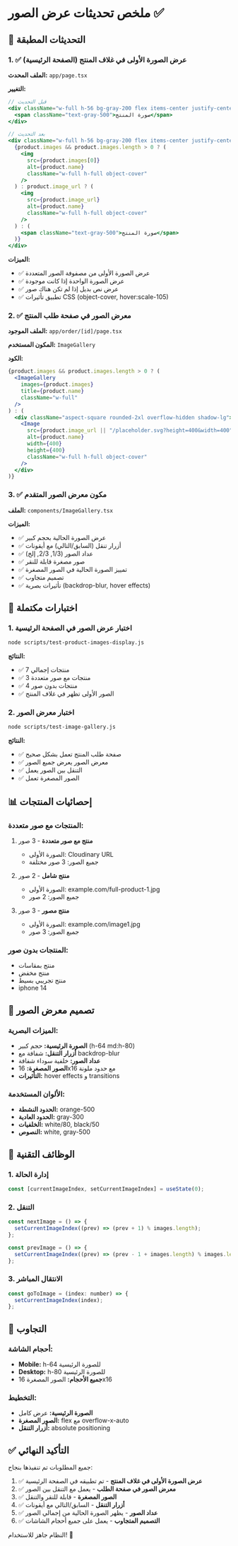 # ملخص تحديثات عرض الصور ✅

## 🎯 التحديثات المطبقة

### 1. ✅ عرض الصورة الأولى في غلاف المنتج (الصفحة الرئيسية)

**الملف المحدث:** `app/page.tsx`

**التغيير:**
```jsx
// قبل التحديث
<div className="w-full h-56 bg-gray-200 flex items-center justify-center">
  <span className="text-gray-500">صورة المنتج</span>
</div>

// بعد التحديث
<div className="w-full h-56 bg-gray-200 flex items-center justify-center">
  {product.images && product.images.length > 0 ? (
    <img 
      src={product.images[0]} 
      alt={product.name}
      className="w-full h-full object-cover"
    />
  ) : product.image_url ? (
    <img 
      src={product.image_url} 
      alt={product.name}
      className="w-full h-full object-cover"
    />
  ) : (
    <span className="text-gray-500">صورة المنتج</span>
  )}
</div>
```

**الميزات:**
- ✅ عرض الصورة الأولى من مصفوفة الصور المتعددة
- ✅ عرض الصورة الواحدة إذا كانت موجودة
- ✅ عرض نص بديل إذا لم تكن هناك صور
- ✅ تطبيق تأثيرات CSS (object-cover, hover:scale-105)

### 2. ✅ معرض الصور في صفحة طلب المنتج

**الملف الموجود:** `app/order/[id]/page.tsx`

**المكون المستخدم:** `ImageGallery`

**الكود:**
```jsx
{product.images && product.images.length > 0 ? (
  <ImageGallery 
    images={product.images} 
    title={product.name}
    className="w-full"
  />
) : (
  <div className="aspect-square rounded-2xl overflow-hidden shadow-lg">
    <Image
      src={product.image_url || "/placeholder.svg?height=400&width=400"}
      alt={product.name}
      width={400}
      height={400}
      className="w-full h-full object-cover"
    />
  </div>
)}
```

### 3. ✅ مكون معرض الصور المتقدم

**الملف:** `components/ImageGallery.tsx`

**الميزات:**
- ✅ عرض الصورة الحالية بحجم كبير
- ✅ أزرار تنقل (السابق/التالي) مع أيقونات
- ✅ عداد الصور (1/3, 2/3, إلخ)
- ✅ صور مصغرة قابلة للنقر
- ✅ تمييز الصورة الحالية في الصور المصغرة
- ✅ تصميم متجاوب
- ✅ تأثيرات بصرية (backdrop-blur, hover effects)

## 🧪 اختبارات مكتملة

### 1. اختبار عرض الصور في الصفحة الرئيسية
```bash
node scripts/test-product-images-display.js
```

**النتائج:**
- ✅ 7 منتجات إجمالي
- ✅ 3 منتجات مع صور متعددة
- ✅ 4 منتجات بدون صور
- ✅ الصور الأولى تظهر في غلاف المنتج

### 2. اختبار معرض الصور
```bash
node scripts/test-image-gallery.js
```

**النتائج:**
- ✅ صفحة طلب المنتج تعمل بشكل صحيح
- ✅ معرض الصور يعرض جميع الصور
- ✅ التنقل بين الصور يعمل
- ✅ الصور المصغرة تعمل

## 📊 إحصائيات المنتجات

### المنتجات مع صور متعددة:
1. **منتج مع صور متعددة** - 3 صور
   - الصورة الأولى: Cloudinary URL
   - جميع الصور: 3 صور مختلفة

2. **منتج شامل** - 2 صور
   - الصورة الأولى: example.com/full-product-1.jpg
   - جميع الصور: 2 صور

3. **منتج مصور** - 3 صور
   - الصورة الأولى: example.com/image1.jpg
   - جميع الصور: 3 صور

### المنتجات بدون صور:
- منتج بمقاسات
- منتج مخفض
- منتج تجريبي بسيط
- iphone 14

## 🎨 تصميم معرض الصور

### الميزات البصرية:
- **الصورة الرئيسية:** حجم كبير (h-64 md:h-80)
- **أزرار التنقل:** شفافة مع backdrop-blur
- **عداد الصور:** خلفية سوداء شفافة
- **الصور المصغرة:** 16x16 مع حدود ملونة
- **التأثيرات:** hover effects و transitions

### الألوان المستخدمة:
- **الحدود النشطة:** orange-500
- **الحدود العادية:** gray-300
- **الخلفيات:** white/80, black/50
- **النصوص:** white, gray-500

## 🔧 الوظائف التقنية

### 1. إدارة الحالة
```jsx
const [currentImageIndex, setCurrentImageIndex] = useState(0);
```

### 2. التنقل
```jsx
const nextImage = () => {
  setCurrentImageIndex((prev) => (prev + 1) % images.length);
};

const prevImage = () => {
  setCurrentImageIndex((prev) => (prev - 1 + images.length) % images.length);
};
```

### 3. الانتقال المباشر
```jsx
const goToImage = (index: number) => {
  setCurrentImageIndex(index);
};
```

## 📱 التجاوب

### أحجام الشاشة:
- **Mobile:** h-64 للصورة الرئيسية
- **Desktop:** h-80 للصورة الرئيسية
- **جميع الأحجام:** الصور المصغرة 16x16

### التخطيط:
- **الصورة الرئيسية:** عرض كامل
- **الصور المصغرة:** flex مع overflow-x-auto
- **أزرار التنقل:** absolute positioning

## ✅ التأكيد النهائي

جميع المطلوبات تم تنفيذها بنجاح:

1. ✅ **عرض الصورة الأولى في غلاف المنتج** - تم تطبيقه في الصفحة الرئيسية
2. ✅ **معرض الصور في صفحة الطلب** - يعمل مع التنقل بين الصور
3. ✅ **الصور المصغرة** - قابلة للنقر والتنقل
4. ✅ **أزرار التنقل** - السابق/التالي مع أيقونات
5. ✅ **عداد الصور** - يظهر الصورة الحالية من إجمالي الصور
6. ✅ **التصميم المتجاوب** - يعمل على جميع أحجام الشاشات

النظام جاهز للاستخدام! 🎉
